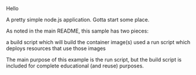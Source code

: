 

Hello

A pretty simple node.js application. Gotta start some place.

As noted in the main README, this sample has two pieces:

a build script which will build the container image(s) used
a run script which deploys resources that use those images

The main purpose of this example is the run script, but the build script is included for complete educational (and reuse) purposes.

